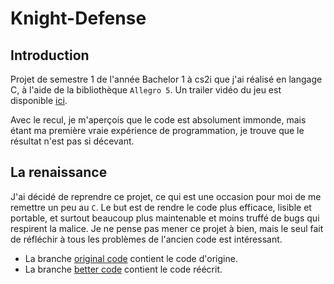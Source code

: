 # Knight-Defense

## Introduction

Projet de semestre 1 de l'année Bachelor 1 à cs2i que j'ai réalisé en langage C, à l'aide de la bibliothèque `Allegro 5`.
Un trailer vidéo du jeu est disponible [ici](https://github.com/Schrubitteflau/Knight-Defense/blob/original-code/Trailer.mp4).

Avec le recul, je m'aperçois que le code est absolument immonde, mais étant ma première vraie expérience de programmation, je trouve que le résultat n'est pas si décevant.

## La renaissance

J'ai décidé de reprendre ce projet, ce qui est une occasion pour moi de me remettre un peu au `C`.
Le but est de rendre le code plus efficace, lisible et portable, et surtout beaucoup plus maintenable et moins truffé de bugs qui respirent la malice.
Je ne pense pas mener ce projet à bien, mais le seul fait de réfléchir à tous les problèmes de l'ancien code est intéressant.

- La branche [original code](https://github.com/Schrubitteflau/Knight-Defense/tree/original-code) contient le code d'origine.
- La branche [better code](https://github.com/Schrubitteflau/Knight-Defense/tree/better-code) contient le code réécrit.
